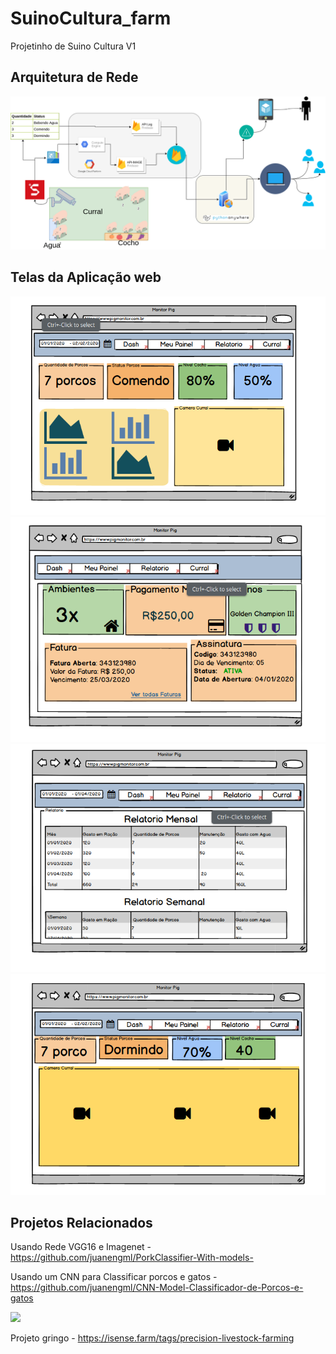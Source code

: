 # SuinoCultura_farm
Projetinho de Suino Cultura V1 

## Arquitetura de Rede 

![](img/SuinoCultura-papai.png)


## Telas da Aplicação web
![](img/1.png)
![](img/2.png)
![](img/3.png)
![](img/4.png)

## Projetos Relacionados 

Usando Rede VGG16 e Imagenet - https://github.com/juanengml/PorkClassifier-With-models-

Usando um CNN para Classificar porcos e gatos - https://github.com/juanengml/CNN-Model-Classificador-de-Porcos-e-gatos

![](https://github.com/juanengml/SuinoCultura_farm/blob/master/img/3Dcam2.gif)

Projeto gringo - https://isense.farm/tags/precision-livestock-farming
